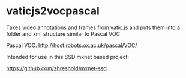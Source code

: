 # vaticjs2vocpascal
Takes video annotations and frames from vatic.js and puts them into a folder and xml structure similar to Pascal VOC

Pascal VOC:  http://host.robots.ox.ac.uk/pascal/VOC/

Intended for use in this SSD mxnet based project:

https://github.com/zhreshold/mxnet-ssd

